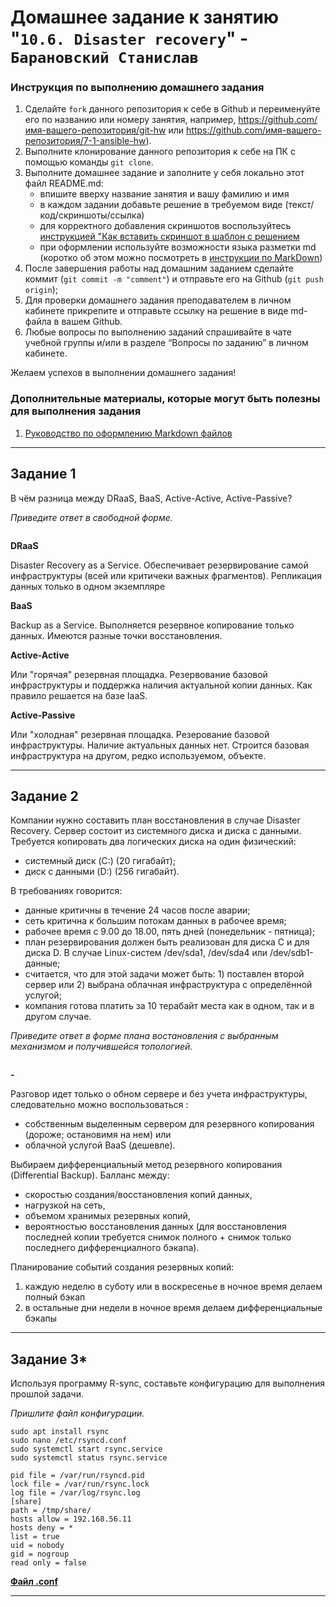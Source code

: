 # Домашнее задание к занятию "`10.6. Disaster recovery`" - `Барановский Станислав`


### Инструкция по выполнению домашнего задания

   1. Сделайте `fork` данного репозитория к себе в Github и переименуйте его по названию или номеру занятия, например, https://github.com/имя-вашего-репозитория/git-hw или  https://github.com/имя-вашего-репозитория/7-1-ansible-hw).
   2. Выполните клонирование данного репозитория к себе на ПК с помощью команды `git clone`.
   3. Выполните домашнее задание и заполните у себя локально этот файл README.md:
      - впишите вверху название занятия и вашу фамилию и имя
      - в каждом задании добавьте решение в требуемом виде (текст/код/скриншоты/ссылка)
      - для корректного добавления скриншотов воспользуйтесь [инструкцией "Как вставить скриншот в шаблон с решением](https://github.com/netology-code/sys-pattern-homework/blob/main/screen-instruction.md)
      - при оформлении используйте возможности языка разметки md (коротко об этом можно посмотреть в [инструкции  по MarkDown](https://github.com/netology-code/sys-pattern-homework/blob/main/md-instruction.md))
   4. После завершения работы над домашним заданием сделайте коммит (`git commit -m "comment"`) и отправьте его на Github (`git push origin`);
   5. Для проверки домашнего задания преподавателем в личном кабинете прикрепите и отправьте ссылку на решение в виде md-файла в вашем Github.
   6. Любые вопросы по выполнению заданий спрашивайте в чате учебной группы и/или в разделе “Вопросы по заданию” в личном кабинете.
   
Желаем успехов в выполнении домашнего задания!
   
### Дополнительные материалы, которые могут быть полезны для выполнения задания

1. [Руководство по оформлению Markdown файлов](https://gist.github.com/Jekins/2bf2d0638163f1294637#Code)

---

## Задание 1

В чём разница между DRaaS, BaaS, Active-Active, Active-Passive?

*Приведите ответ в свободной форме.*
```
```
**DRaaS**

Disaster Recovery as a Service. Обеспечивает резервирование самой инфраструктуры (всей или критичеки важных фрагментов). Репликация данных только в одном экземпляре

**BaaS**

Backup as a Service. Выполняется резервное копирование только данных. Имеются разные точки восстановления.

**Active-Active**

Или "горячая" резервная площадка. Резервование базовой инфраструктуры и поддержка наличия актуальной копии данных.
Как правило решается на базе IaaS.

**Active-Passive**

Или "холодная" резервная площадка. Резерование  базовой инфраструктуры. Наличие актуальных данных нет.
Строится базовая инфраструктура на другом, редко используемом, объекте.

---

## Задание 2

Компании нужно составить план восстановления в случае Disaster Recovery. Сервер состоит из системного диска и диска с данными. Требуется копировать два логических диска на один физический:

- системный диск (C:) (20 гигабайт);
- диск с данными (D:) (256 гигабайт).

В требованиях говорится:

- данные критичны в течение 24 часов после аварии;
- сеть критична к большим потокам данных в рабочее время;
- рабочее время с 9.00 до 18.00, пять дней (понедельник - пятница);
- план резервирования должен быть реализован для диска C и для диска D. В случае Linux-систем /dev/sda1, /dev/sda4 или /dev/sdb1-данные;
- считается, что для этой задачи может быть: 1) поставлен второй сервер или 2) выбрана облачная инфраструктура с определённой услугой;
- компания готова платить за 10 терабайт места как в одном, так и в другом случае.

*Приведите ответ в форме плана востановления с выбранным механизмом и получившейся топологией.*
```
```
**-**

Разговор идет только о обном сервере и без учета инфраструктуры, следовательно можно воспользоваться :
- собственным выделенным сервером для резервного копирования (дороже; остановимя на нем) или
- облачной услугой BaaS (дешевле).

Выбираем дифференциальный метод резервного копирования (Differential Backup). Балланс между:
- скоростью создания/восстановления копий данных,
- нагрузкой на сеть,
- объемом хранимых резервных копий,
- вероятностью восстановления данных (для восстановления последней копии требуется снимок полного + снимок только последнего дифференциалного бэкапа).

Планирование событий создания резервных копий:
1) каждую неделю в суботу или в воскресенье в ночное время делаем полный бэкап
2) в остальные дни недели в ночное время делаем дифференциальные бэкапы


---

## Задание 3*

Используя программу R-sync, составьте конфигурацию для выполнения прошлой задачи.

*Пришлите файл конфигурации.*

```
sudo apt install rsync
sudo nano /etc/rsyncd.conf
sudo systemctl start rsync.service
sudo systemctl status rsync.service

```

```
pid file = /var/run/rsyncd.pid
lock file = /var/run/rsync.lock
log file = /var/log/rsync.log
[share]
path = /tmp/share/
hosts allow = 192.168.56.11
hosts deny = *
list = true
uid = nobody
gid = nogroup
read only = false
```

[**Файл .conf**](https://github.com/StanislavBaranovskii/10-6-hw/blob/main/data/.conf)

---
